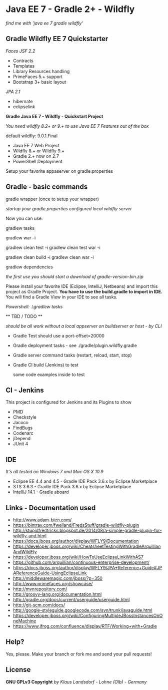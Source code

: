 Java EE 7 - Gradle 2+ - Wildfly
==============

*find me with 'java ee 7 gradle wildfly'*

Gradle Wildfly EE 7 Quickstarter
--------------

*Faces JSF 2.2*
- Contracts
- Templates
- Library Resources handling
- PrimeFaces 5.+ support
- Bootstrap 3+ basic layout

*JPA 2.1*
- hibernate
- eclipselink


**Gradle Java EE 7 - Wildfly - Quickstart Project**

*You need wildfly 8.2+ or 9.+ to use Java EE 7 Features out of the box*

default wildfly: 9.0.1.Final

- Java EE 7 Web Project
- Wildfly 8.+ or Wildfly 9.+
- Gradle 2.+ now on 2.7
- PowerShell Deployment

Setup your favorite appaserver on gradle.properties


Gradle - basic commands
--------------
gradle wrapper (once to setup your wrapper)

*startup your gradle.properties configured local wildfly server*

Now you can use:

gradlew tasks

gradlew war -i

gradlew clean test -i
gradlew clean test war -i

gradlew clean build -i
gradlew clean war -i

gradlew dependencies

*the first use you should start a download of gradle-version-bin.zip*

Please install your favorite IDE (Eclipse, IntelliJ, Netbeans) 
and import this project as Gradle Project.
**You have to use the build.gradle to import in IDE.**
You will find a Gradle View in your IDE to see all tasks.

*Powershell: .\gradlew tasks*

** TBD / TODO **

*should be all work without a local appserver on buildserver or host - by CLI*

- Gradle Test should use a port-offset=20000
- Gradle deployment tasks - see ./gradle/plugin.wildfly.gradle
- Gradle server command tasks (restart, reload, start, stop)
- Gradle CI build (Jenkins) to test

	some code examples inside to test

CI - Jenkins
--------------

This project is configured for Jenkins and its Plugins to show

* PMD
* Checkstyle
* Jacoco
* FindBugs
* Codenarc
* jDepend
* JUnit 4


IDE
--------------

*It's all tested on Windows 7 and Mac OS X 10.9*

* Eclipse EE 4.4 and 4.5 - Gradle IDE Pack 3.6.x by Eclipse Marketplace
* STS 3.6.3 - Gradle IDE Pack 3.6.x by Eclipse Marketplace
* IntelliJ 14.1 - Gradle aboard


Links - Documentation used
--------------
- http://www.adam-bien.com/
- https://bintray.com/fwelland/FredsStuff/gradle-wildfly-plugin
- http://stupidfredtricks.blogspot.de/2014/08/a-simple-gradle-plugin-for-wildfly-and.html
- https://docs.jboss.org/author/display/WFLY9/Documentation
- https://developer.jboss.org/wiki/CheatsheetTestingWithGradleArquillianAndWildFly
- https://developer.jboss.org/wiki/HowToUseEclipseLinkWithAS7
- https://github.com/arquillian/continuous-enterprise-development/
- https://docs.jboss.org/author/display/WFLY9/JPA+Reference+Guide#JPAReferenceGuide-UsingEclipseLink
- http://middlewaremagic.com/jboss/?p=350
- http://www.primefaces.org/showcase/
- http://mvnrepository.com/
- http://groovy-lang.org/documentation.html
- http://gradle.org/docs/current/userguide/userguide.html
- http://git-scm.com/docs/
- http://google-styleguide.googlecode.com/svn/trunk/javaguide.html
- https://developer.jboss.org/wiki/ConfiguringMultipleJBossInstancesOnOneMachine
- https://www.jfrog.com/confluence/display/RTF/Working+with+Gradle

Help?
--------------
Yes, please.
Make your branch or fork me and send your pull requests!

License
--------------
**GNU GPLv3 Copyright**
*by Klaus Landsdorf - Lohne (Olb) - Germany*
